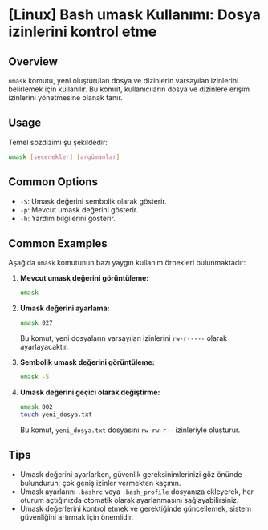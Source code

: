 # [Linux] Bash umask Kullanımı: Dosya izinlerini kontrol etme

## Overview
`umask` komutu, yeni oluşturulan dosya ve dizinlerin varsayılan izinlerini belirlemek için kullanılır. Bu komut, kullanıcıların dosya ve dizinlere erişim izinlerini yönetmesine olanak tanır.

## Usage
Temel sözdizimi şu şekildedir:
```bash
umask [seçenekler] [argümanlar]
```

## Common Options
- `-S`: Umask değerini sembolik olarak gösterir.
- `-p`: Mevcut umask değerini gösterir.
- `-h`: Yardım bilgilerini gösterir.

## Common Examples
Aşağıda `umask` komutunun bazı yaygın kullanım örnekleri bulunmaktadır:

1. **Mevcut umask değerini görüntüleme:**
   ```bash
   umask
   ```

2. **Umask değerini ayarlama:**
   ```bash
   umask 027
   ```
   Bu komut, yeni dosyaların varsayılan izinlerini `rw-r-----` olarak ayarlayacaktır.

3. **Sembolik umask değerini görüntüleme:**
   ```bash
   umask -S
   ```

4. **Umask değerini geçici olarak değiştirme:**
   ```bash
   umask 002
   touch yeni_dosya.txt
   ```
   Bu komut, `yeni_dosya.txt` dosyasını `rw-rw-r--` izinleriyle oluşturur.

## Tips
- Umask değerini ayarlarken, güvenlik gereksinimlerinizi göz önünde bulundurun; çok geniş izinler vermekten kaçının.
- Umask ayarlarını `.bashrc` veya `.bash_profile` dosyanıza ekleyerek, her oturum açtığınızda otomatik olarak ayarlanmasını sağlayabilirsiniz.
- Umask değerlerini kontrol etmek ve gerektiğinde güncellemek, sistem güvenliğini artırmak için önemlidir.